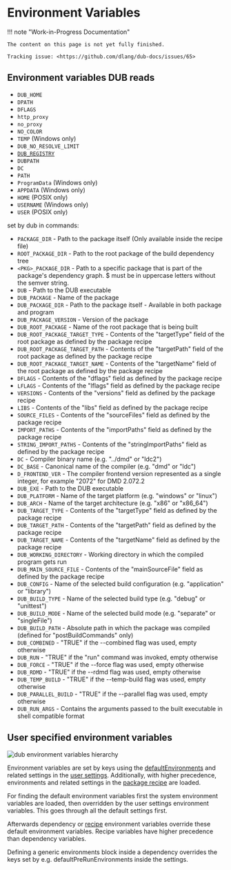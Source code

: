 # Environment Variables

!!! note "Work-in-Progress Documentation"

    The content on this page is not yet fully finished.

    Tracking issue: <https://github.com/dlang/dub-docs/issues/65>

## Environment variables DUB reads

- `DUB_HOME`
- `DPATH`
- `DFLAGS`
- `http_proxy`
- `no_proxy`
- `NO_COLOR`
- `TEMP` (Windows only)
- `DUB_NO_RESOLVE_LIMIT`
- [`DUB_REGISTRY`](./registries.md#dubregistry-environment-variable)
- `DUBPATH`
- `DC`
- `PATH`
- `ProgramData` (Windows only)
- `APPDATA` (Windows only)
- `HOME` (POSIX only)
- `USERNAME` (Windows only)
- `USER` (POSIX only)

set by dub in commands:

- `PACKAGE_DIR` - Path to the package itself (Only available inside the recipe file)
- `ROOT_PACKAGE_DIR` - Path to the root package of the build dependency tree
- `<PKG>_PACKAGE_DIR` - Path to a specific package that is part of the package's dependency graph. $<name> must be in uppercase letters without the semver string.
- `DUB` - Path to the DUB executable
- `DUB_PACKAGE` - Name of the package
- `DUB_PACKAGE_DIR` - Path to the package itself - Available in both package and program
- `DUB_PACKAGE_VERSION` - Version of the package
- `DUB_ROOT_PACKAGE` - Name of the root package that is being built
- `DUB_ROOT_PACKAGE_TARGET_TYPE` - Contents of the "targetType" field of the root package as defined by the package recipe
- `DUB_ROOT_PACKAGE_TARGET_PATH` - Contents of the "targetPath" field of the root package as defined by the package recipe
- `DUB_ROOT_PACKAGE_TARGET_NAME` - Contents of the "targetName" field of the root package as defined by the package recipe
- `DFLAGS` - Contents of the "dflags" field as defined by the package recipe
- `LFLAGS` - Contents of the "lflags" field as defined by the package recipe
- `VERSIONS` - Contents of the "versions" field as defined by the package recipe
- `LIBS` - Contents of the "libs" field as defined by the package recipe
- `SOURCE_FILES` - Contents of the "sourceFiles" field as defined by the package recipe
- `IMPORT_PATHS` - Contents of the "importPaths" field as defined by the package recipe
- `STRING_IMPORT_PATHS` - Contents of the "stringImportPaths" field as defined by the package recipe
- `DC` - Compiler binary name (e.g. "../dmd" or "ldc2")
- `DC_BASE` - Canonical name of the compiler (e.g. "dmd" or "ldc")
- `D_FRONTEND_VER` - The compiler frontend version represented as a single integer, for example "2072" for DMD 2.072.2
- `DUB_EXE` - Path to the DUB executable
- `DUB_PLATFORM` - Name of the target platform (e.g. "windows" or "linux")
- `DUB_ARCH` - Name of the target architecture (e.g. "x86" or "x86_64")
- `DUB_TARGET_TYPE` - Contents of the "targetType" field as defined by the package recipe
- `DUB_TARGET_PATH` - Contents of the "targetPath" field as defined by the package recipe
- `DUB_TARGET_NAME` - Contents of the "targetName" field as defined by the package recipe
- `DUB_WORKING_DIRECTORY` - Working directory in which the compiled program gets run
- `DUB_MAIN_SOURCE_FILE` - Contents of the "mainSourceFile" field as defined by the package recipe
- `DUB_CONFIG` - Name of the selected build configuration (e.g. "application" or "library")
- `DUB_BUILD_TYPE` - Name of the selected build type (e.g. "debug" or "unittest")
- `DUB_BUILD_MODE` - Name of the selected build mode (e.g. "separate" or "singleFile")
- `DUB_BUILD_PATH` - Absolute path in which the package was compiled (defined for "postBuildCommands" only)
- `DUB_COMBINED` - "TRUE" if the --combined flag was used, empty otherwise
- `DUB_RUN` - "TRUE" if the "run" command was invoked, empty otherwise
- `DUB_FORCE` - "TRUE" if the --force flag was used, empty otherwise
- `DUB_RDMD` - "TRUE" if the --rdmd flag was used, empty otherwise
- `DUB_TEMP_BUILD` - "TRUE" if the --temp-build flag was used, empty otherwise
- `DUB_PARALLEL_BUILD` - "TRUE" if the --parallel flag was used, empty otherwise
- `DUB_RUN_ARGS` - Contains the arguments passed to the built executable in shell compatible format

## User specified environment variables

![dub environment variables hierarchy](../images/environment-variable-hierarchy.png)

Environment variables are set by keys using the [defaultEnvironments](../dub-reference/settings.md#defaultenvironments) and related settings in the [user settings](../dub-reference/settings.md). Additionally, with higher precedence, environments and related settings in the [package recipe](../dub-reference/recipe.md#environment-variables) are loaded.

For finding the default environment variables first the system environment variables are loaded, then overridden by the user settings environment variables. This goes through all the default settings first.

Afterwards dependency or [recipe](../dub-guide/recipe.md#environment-variables) environment variables override these default environment variables. Recipe variables have higher precedence than dependency variables.

Defining a generic environments block inside a dependency overrides the keys set by e.g. defaultPreRunEnvironments inside the settings.
